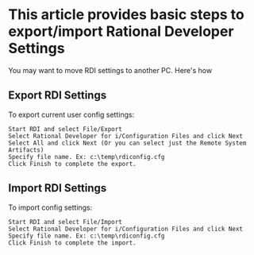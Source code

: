 # This article provides basic steps to export/import Rational Developer Settings 

You may want to move RDI settings to another PC. Here's how

## Export RDI Settings
To export current user config settings:
```
Start RDI and select File/Export
Select Rational Developer for i/Configuration Files and click Next
Select All and click Next (Or you can select just the Remote System Artifacts)
Specify file name. Ex: c:\temp\rdiconfig.cfg
Click Finish to complete the export.
 ```
 
## Import RDI Settings
To import config settings:
```
Start RDI and select File/Import
Select Rational Developer for i/Configuration Files and click Next
Specify file name. Ex: c:\temp\rdiconfig.cfg
Click Finish to complete the import.
```
